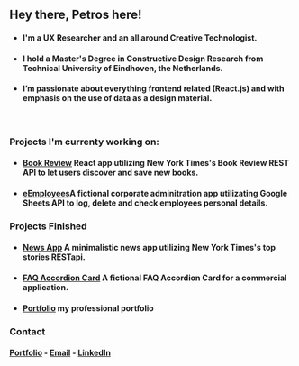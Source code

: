 ## Hey there, Petros here!

- #### I'm a UX Researcher and an all around Creative Technologist. 
- #### I hold a Master's Degree in Constructive Design Research from Technical University of Eindhoven, the Netherlands.
- #### I’m passionate about everything frontend related (React.js) and with emphasis on the use of data as a design material.
<br/>

### Projects I'm currenty working on:
- #### [Book Review](https://github.com/petros-chantz/Book-Review-app) React app utilizing New York Times's Book Review REST API to let users discover and save new books. 
- #### [eEmployees]()A fictional corporate adminitration app utilizating Google Sheets API to log, delete and check employees personal details. 

### Projects Finished 
- #### [News App](https://github.com/petros-chantz/News-app) A minimalistic news app utilizing New York Times's top stories RESTapi.
- #### [FAQ Accordion Card](https://github.com/petros-chantz/FAQ-app) A fictional FAQ Accordion Card for a commercial application.
- #### [Portfolio](https://github.com/petros-chantz/test-portfolio) my professional portfolio

### Contact
#### [Portfolio](https://petros-chantzopoulos.com/) -   [Email](petros.chantz@gmail.com) -   [LinkedIn](https://www.linkedin.com/in/petroschantz/)
